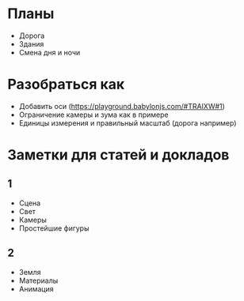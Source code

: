# Планы
- Дорога
- Здания
- Смена дня и ночи

# Разобраться как
- Добавить оси (https://playground.babylonjs.com/#TRAIXW#1)
- Ограничение камеры и зума как в примере
- Единицы измерения и правильный масштаб (дорога например)

# Заметки для статей и докладов
## 1
- Сцена
- Свет
- Камеры
- Простейшие фигуры

## 2
 - Земля
 - Материалы
 - Анимация


